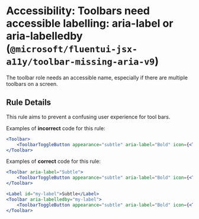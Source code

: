 # Accessibility: Toolbars need accessible labelling: aria-label or aria-labelledby (`@microsoft/fluentui-jsx-a11y/toolbar-missing-aria-v9`)

<!-- end auto-generated rule header -->

<!-- end auto-generated rule header -->

The toolbar role needs an accessible name, especially if there are multiple toolbars on a screen.

## Rule Details

This rule aims to prevent a confusing user experience for tool bars.

Examples of **incorrect** code for this rule:

```jsx
<Toolbar>
    <ToolbarToggleButton appearance="subtle" aria-label="Bold" icon={<TextBold24Regular />} name="textOptions" value="bold" />
</Toolbar>
```

Examples of **correct** code for this rule:

```jsx
<Toolbar aria-label="Subtle">
    <ToolbarToggleButton appearance="subtle" aria-label="Bold" icon={<TextBold24Regular />} name="textOptions" value="bold" />
</Toolbar>
```

```jsx
<Label id="my-label">Subtle</Label>
<Toolbar aria-labelledby="my-label">
    <ToolbarToggleButton appearance="subtle" aria-label="Bold" icon={<TextBold24Regular />} name="textOptions" value="bold" />
</Toolbar>
```

